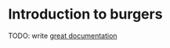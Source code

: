 # Introduction to burgers

TODO: write [great documentation](http://jacobian.org/writing/what-to-write/)

